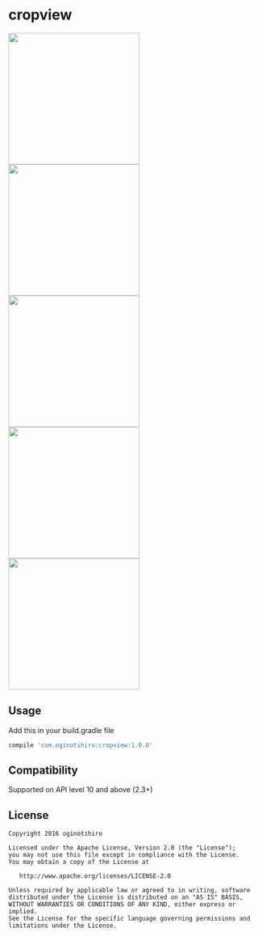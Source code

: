 # cropview
<img src="https://raw.githubusercontent.com/oginotihiro/cropview/master/screenshots/sample1.png" width="260" />
<img src="https://raw.githubusercontent.com/oginotihiro/cropview/master/screenshots/sample2.png" width="260" />
<img src="https://raw.githubusercontent.com/oginotihiro/cropview/master/screenshots/sample3.png" width="260" />
<img src="https://raw.githubusercontent.com/oginotihiro/cropview/master/screenshots/sample4.png" width="260" />
<img src="https://raw.githubusercontent.com/oginotihiro/cropview/master/screenshots/sample5.png" width="260" />

## Usage

Add this in your build.gradle file

```gradle
compile 'com.oginotihiro:cropview:1.0.0'
```

## Compatibility

Supported on API level 10 and above (2.3+)

## License

    Copyright 2016 oginotihiro

    Licensed under the Apache License, Version 2.0 (the "License");
    you may not use this file except in compliance with the License.
    You may obtain a copy of the License at

       http://www.apache.org/licenses/LICENSE-2.0

    Unless required by applicable law or agreed to in writing, software
    distributed under the License is distributed on an "AS IS" BASIS,
    WITHOUT WARRANTIES OR CONDITIONS OF ANY KIND, either express or implied.
    See the License for the specific language governing permissions and
    limitations under the License.
